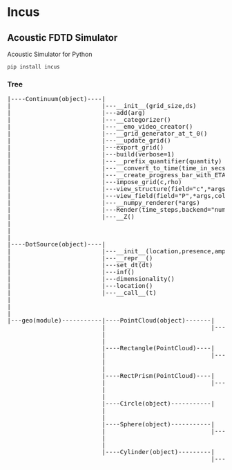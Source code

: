 # Incus
## Acoustic FDTD Simulator
Acoustic Simulator for Python


    pip install incus
    
### Tree   
<pre>
|----Continuum(object)----|
|                         |---__init__(grid_size,ds)
|                         |---add(arg)
|                         |---__categorizer()
|                         |---__emo_video_creator()
|                         |---__grid_generator_at_t_0()
|                         |---__update_grid()
|                         |---export_grid()
|                         |---build(verbose=1)
|                         |---__prefix_quantifier(quantity)
|                         |---__convert_to_time(time_in_secs)
|                         |---__create_progress_bar_with_ETA(current_time,current_step,total_steps)
|                         |---impose_grid(c,rho)
|                         |---view_structure(field="c",*args,colorbar=True)
|                         |---view_field(field="P",*args,colorbar=True)
|                         |---__numpy_renderer(*args)
|                         |---Render(time_steps,backend="numpy",observers=None)
|                         |---__Z()
|
|
|
|----DotSource(object)----|
|                         |---__init__(location,presence,amplitude,frequency,phase=0)
|                         |---__repr__()
|                         |---set_dt(dt)
|                         |---inf()
|                         |---dimensionality()
|                         |---location()
|                         |---__call__(t)
|
|
|
|---geo(module)-----------|----PointCloud(object)-------|
                          |                             |---__init__(points,layer=0,c=331.29,rho=1.225,time=None)
                          |
                          |
                          |----Rectangle(PointCloud)----|
                          |                             |---__init__(A,B,layer=0,c=331.29,rho=1.225,time=None)
                          |
                          |
                          |----RectPrism(PointCloud)----|
                          |                             |---__init__(A,B,layer=0,c=331.29,rho=1.225,time=None)
                          |
                          |
                          |----Circle(object)-----------|
                          |
                          |
                          |----Sphere(object)-----------|
                          |                             |---__init__(A,r,layer=0,c=331.29,rho=1.225,time=None)
                          |
                          |
                          |----Cylinder(object)---------|
                                                        |---__init__(A,r,h,layer=0,c=331.29,rho=1.225,time=None)

</pre>
